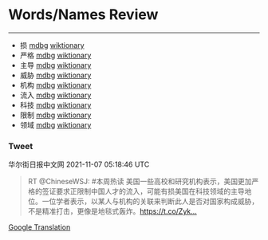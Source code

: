 
# Words/Names Review
___
- 损 [mdbg](https://www.mdbg.net/chinese/dictionary?page=worddict&wdrst=0&wdqb=损) [wiktionary](https://en.wiktionary.org/wiki/损)
- 严格 [mdbg](https://www.mdbg.net/chinese/dictionary?page=worddict&wdrst=0&wdqb=严格) [wiktionary](https://en.wiktionary.org/wiki/严格)
- 主导 [mdbg](https://www.mdbg.net/chinese/dictionary?page=worddict&wdrst=0&wdqb=主导) [wiktionary](https://en.wiktionary.org/wiki/主导)
- 威胁 [mdbg](https://www.mdbg.net/chinese/dictionary?page=worddict&wdrst=0&wdqb=威胁) [wiktionary](https://en.wiktionary.org/wiki/威胁)
- 机构 [mdbg](https://www.mdbg.net/chinese/dictionary?page=worddict&wdrst=0&wdqb=机构) [wiktionary](https://en.wiktionary.org/wiki/机构)
- 流入 [mdbg](https://www.mdbg.net/chinese/dictionary?page=worddict&wdrst=0&wdqb=流入) [wiktionary](https://en.wiktionary.org/wiki/流入)
- 科技 [mdbg](https://www.mdbg.net/chinese/dictionary?page=worddict&wdrst=0&wdqb=科技) [wiktionary](https://en.wiktionary.org/wiki/科技)
- 限制 [mdbg](https://www.mdbg.net/chinese/dictionary?page=worddict&wdrst=0&wdqb=限制) [wiktionary](https://en.wiktionary.org/wiki/限制)
- 领域 [mdbg](https://www.mdbg.net/chinese/dictionary?page=worddict&wdrst=0&wdqb=领域) [wiktionary](https://en.wiktionary.org/wiki/领域)
### Tweet
华尔街日报中文网 2021-11-07 05:18:46 UTC
> RT @ChineseWSJ: #本周热读  美国一些高校和研究机构表示，美国更加严格的签证要求正限制中国人才的流入，可能有损美国在科技领域的主导地位。一位学者表示，以某人与机构的关联来判断此人是否对国家构成威胁，不是精准打击，更像是地毯式轰炸。https://t.co/Zyk…

[Google Translation](https://translate.google.com/?hi=en&tab=TT&sl=zh-CN&tl=en&op=translate&text=RT+%40ChineseWSJ%3A+%23%E6%9C%AC%E5%91%A8%E7%83%AD%E8%AF%BB++%E7%BE%8E%E5%9B%BD%E4%B8%80%E4%BA%9B%E9%AB%98%E6%A0%A1%E5%92%8C%E7%A0%94%E7%A9%B6%E6%9C%BA%E6%9E%84%E8%A1%A8%E7%A4%BA%EF%BC%8C%E7%BE%8E%E5%9B%BD%E6%9B%B4%E5%8A%A0%E4%B8%A5%E6%A0%BC%E7%9A%84%E7%AD%BE%E8%AF%81%E8%A6%81%E6%B1%82%E6%AD%A3%E9%99%90%E5%88%B6%E4%B8%AD%E5%9B%BD%E4%BA%BA%E6%89%8D%E7%9A%84%E6%B5%81%E5%85%A5%EF%BC%8C%E5%8F%AF%E8%83%BD%E6%9C%89%E6%8D%9F%E7%BE%8E%E5%9B%BD%E5%9C%A8%E7%A7%91%E6%8A%80%E9%A2%86%E5%9F%9F%E7%9A%84%E4%B8%BB%E5%AF%BC%E5%9C%B0%E4%BD%8D%E3%80%82%E4%B8%80%E4%BD%8D%E5%AD%A6%E8%80%85%E8%A1%A8%E7%A4%BA%EF%BC%8C%E4%BB%A5%E6%9F%90%E4%BA%BA%E4%B8%8E%E6%9C%BA%E6%9E%84%E7%9A%84%E5%85%B3%E8%81%94%E6%9D%A5%E5%88%A4%E6%96%AD%E6%AD%A4%E4%BA%BA%E6%98%AF%E5%90%A6%E5%AF%B9%E5%9B%BD%E5%AE%B6%E6%9E%84%E6%88%90%E5%A8%81%E8%83%81%EF%BC%8C%E4%B8%8D%E6%98%AF%E7%B2%BE%E5%87%86%E6%89%93%E5%87%BB%EF%BC%8C%E6%9B%B4%E5%83%8F%E6%98%AF%E5%9C%B0%E6%AF%AF%E5%BC%8F%E8%BD%B0%E7%82%B8%E3%80%82https%3A%2F%2Ft.co%2FZyk%E2%80%A6)
